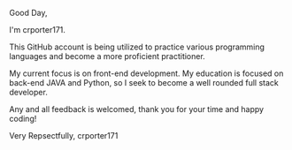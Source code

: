 Good Day,

  I'm crporter171.
  
  This GitHub account is being utilized to practice various
  programming languages and become a more proficient practitioner.
  
  My current focus is on front-end development. My education is 
  focused on back-end JAVA and Python, so I seek to become a 
  well rounded full stack developer.
  
  Any and all feedback is welcomed, thank you for your time
  and happy coding!
  
Very Repsectfully,
crporter171


<!---
crporter171/crporter171 is a ✨ special ✨ repository because its `README.md` (this file) appears on your GitHub profile.
You can click the Preview link to take a look at your changes.
--->
